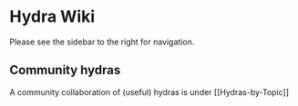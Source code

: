 # Hydra Wiki

Please see the sidebar to the right for navigation.

## Community hydras

A community collaboration of (useful) hydras is under [[Hydras-by-Topic]]